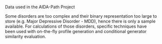 Data used in the AIDA-Path Project

Some disorders are too complex and their binary representation too large to store (e.g. Major Depressive Disorder - MDD), hence there is only a sample available.
For calculations of those disorders, specific techniques have been used with on-the-fly profile generation and conditional generator similarity evaluation.
